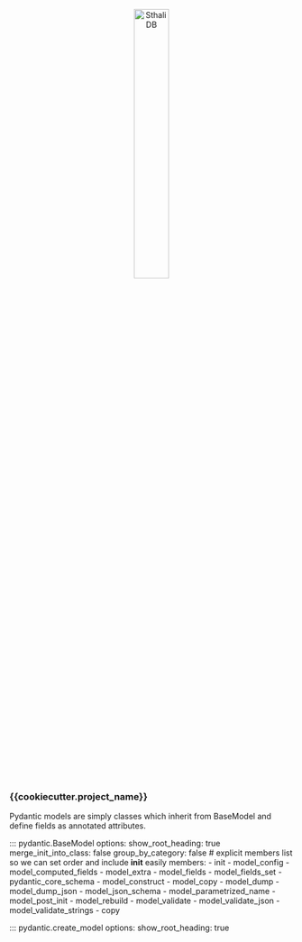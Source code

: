 <p align="center">
    <a href="/sthali-db/images/db.svg">
        <img src="/sthali-db/images/db.svg" alt="SthaliDB" height="35%">
    </a>
</p>

### {{cookiecutter.project_name}}

Pydantic models are simply classes which inherit from BaseModel and define fields as annotated attributes.

::: pydantic.BaseModel options: show_root_heading: true merge_init_into_class: false group_by_category: false # explicit members list so we can set order and include __init__ easily members: - init - model_config - model_computed_fields - model_extra - model_fields - model_fields_set - pydantic_core_schema - model_construct - model_copy - model_dump - model_dump_json - model_json_schema - model_parametrized_name - model_post_init - model_rebuild - model_validate - model_validate_json - model_validate_strings - copy

::: pydantic.create_model options: show_root_heading: true
